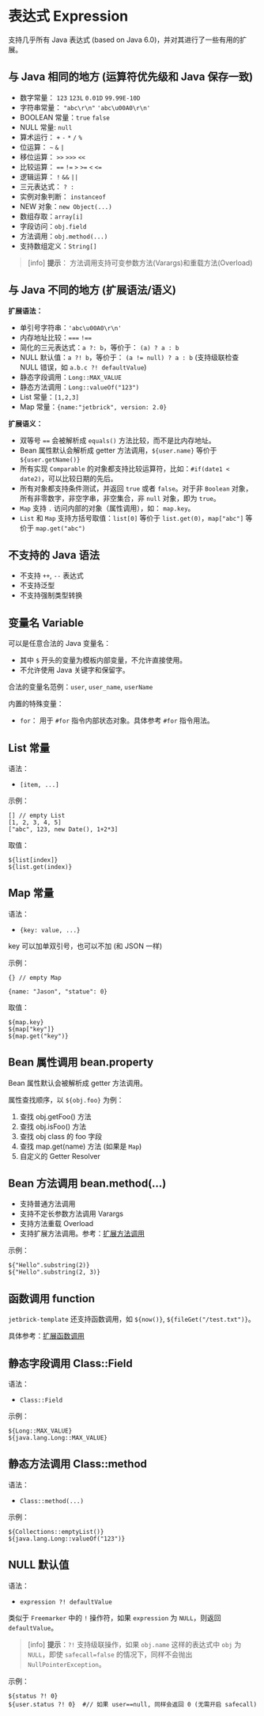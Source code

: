 表达式 Expression
=======================

支持几乎所有 Java 表达式 (based on Java 6.0)，并对其进行了一些有用的扩展。


与 Java 相同的地方 (运算符优先级和 Java 保存一致)
------------------------------------------------------------

* 数字常量： `123` `123L` `0.01D` `99.99E-10D`
* 字符串常量： `"abc\r\n"` `'abc\u00A0\r\n'`
* BOOLEAN 常量：`true` `false`
* NULL 常量: `null`
* 算术运行： `+` `-` `*` `/` `%`
* 位运算： `~` `&` `|`
* 移位运算： `>>` `>>>` `<<`
* 比较运算： `==` `!=` `>` `>=` `<` `<=`
* 逻辑运算： `!` `&&` `||`
* 三元表达式： `? :` 
* 实例对象判断： `instanceof`
* NEW 对象：`new Object(...)`
* 数组存取：`array[i]`
* 字段访问：`obj.field`
* 方法调用：`obj.method(...)`
* 支持数组定义：`String[]`


> [info] **提示**： 方法调用支持可变参数方法(Varargs)和重载方法(Overload)


与 Java 不同的地方 (扩展语法/语义)
------------------------------------------------------------

**扩展语法：**

* 单引号字符串：`'abc\u00A0\r\n'`
* 内存地址比较：`===` `!==`
* 简化的三元表达式：`a ?: b`，等价于： `(a) ? a : b`
* NULL 默认值：`a ?! b`，等价于： `(a != null) ? a : b` (支持级联检查 NULL 错误，如 `a.b.c ?! defaultValue`)
* 静态字段调用：`Long::MAX_VALUE`
* 静态方法调用：`Long::valueOf("123")`
* List 常量：`[1,2,3]`
* Map 常量：`{name:"jetbrick", version: 2.0}`


**扩展语义：**

* 双等号 `==` 会被解析成 `equals()` 方法比较，而不是比内存地址。
* Bean 属性默认会解析成 getter 方法调用，`${user.name}` 等价于 `${user.getName()}`
* 所有实现 `Comparable` 的对象都支持比较运算符，比如：`#if(date1 < date2)`，可以比较日期的先后。
* 所有对象都支持条件测试，并返回 `true` 或者 `false`。对于非 `Boolean` 对象，所有非零数字，非空字串，非空集合，非 `null` 对象，即为 `true`。
* `Map` 支持 `.` 访问内部的对象（属性调用），如： `map.key`。
* `List` 和 `Map` 支持方括号取值：`list[0]` 等价于 `list.get(0)`，`map["abc"]` 等价于 `map.get("abc")`


不支持的 Java 语法
------------------------------------------------------------

* 不支持 `++`, `--` 表达式
* 不支持泛型
* 不支持强制类型转换


变量名 Variable
----------------

可以是任意合法的 Java 变量名：

* 其中 `$` 开头的变量为模板内部变量，不允许直接使用。
* 不允许使用 Java 关键字和保留字。

合法的变量名范例：`user`, `user_name`, `userName`


内置的特殊变量：

* `for`： 用于 `#for` 指令内部状态对象。具体参考 `#for` 指令用法。


List 常量
-----------

语法：

* `[item, ...]`

示例：

```
[] // empty List
[1, 2, 3, 4, 5]
["abc", 123, new Date(), 1+2*3]
```

取值：

```
${list[index]}
${list.get(index)}
```

Map 常量
-------------

语法：

* `{key: value, ...}`

key 可以加单双引号，也可以不加 (和 JSON 一样)

示例：

```
{} // empty Map

{name: "Jason", "statue": 0}
```

取值：

```
${map.key}
${map["key"]}
${map.get("key")}
```

Bean 属性调用 bean.property
-----------------------------

Bean 属性默认会被解析成 getter 方法调用。


属性查找顺序，以 `${obj.foo}` 为例：

1. 查找 obj.getFoo() 方法
2. 查找 obj.isFoo() 方法
3. 查找 obj class 的 foo 字段
4. 查找 map.get(name) 方法 (如果是 `Map`)
5. 自定义的 Getter Resolver


Bean 方法调用 bean.method(...)
-------------------------------

* 支持普通方法调用
* 支持不定长参数方法调用 Varargs
* 支持方法重载 Overload
* 支持扩展方法调用。参考：[扩展方法调用](ext-method.html)

示例：

```
${"Hello".substring(2)}
${"Hello".substring(2, 3)}
```


函数调用 function
-----------------

`jetbrick-template` 还支持函数调用，如 `${now()}`, `${fileGet("/test.txt")}`。

具体参考：[扩展函数调用](ext-function.html)



静态字段调用 Class::Field
------------------------------

语法：

* `Class::Field`

示例：

```
${Long::MAX_VALUE}
${java.lang.Long::MAX_VALUE}
```

静态方法调用 Class::method
------------------------------

语法：

* `Class::method(...)`

示例：

```
${Collections::emptyList()}
${java.lang.Long::valueOf("123")}
```

NULL 默认值
------------------------------

语法：

* `expression ?! defaultValue`


类似于 `Freemarker` 中的 `!` 操作符，如果 `expression` 为 `NULL`，则返回 `defaultValue`。


> [info] **提示**：`?!` 支持级联操作，如果 `obj.name` 这样的表达式中 `obj` 为 `NULL`，即使 `safecall=false` 的情况下，同样不会抛出 `NullPointerException`。


示例：

```
${status ?! 0}
${user.status ?! 0}  #// 如果 user==null, 同样会返回 0 (无需开启 safecall)
```



